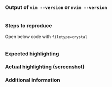 <!-- Fill all sections -->

### Output of `vim --version` or `nvim --version`

```

```

### Steps to reproduce

Open below code with `filetype=crystal`

```crystal

```

### Expected highlighting



### Actual highlighting (screenshot)



### Additional information


